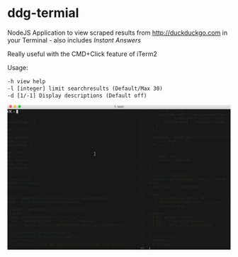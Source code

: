 # ddg-termial

NodeJS Application to view scraped results from http://duckduckgo.com in your Terminal - also
includes *Instant Answers*

Really useful with the CMD+Click feature of iTerm2

Usage:
```
-h view help
-l [integer] limit searchresults (Default/Max 30)
-d [1/-1] Display descriptions (Default off)
```
![alt text](https://github.com/FreaKzero/ddg-terminal/blob/master/readme/ddg.gif "Demo GIF")
